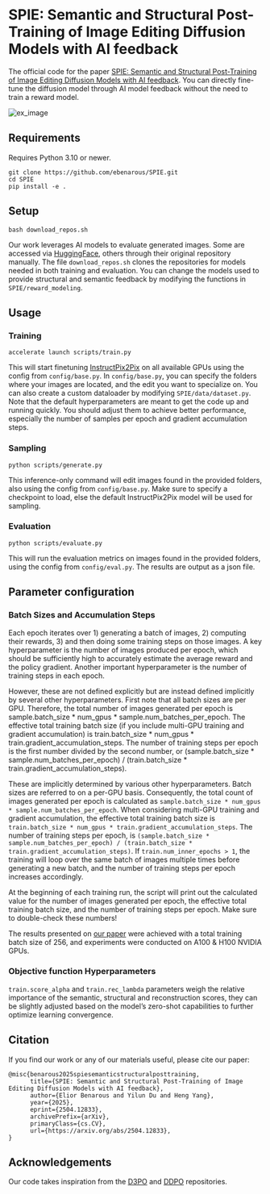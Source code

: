 # SPIE: Semantic and Structural Post-Training of Image Editing Diffusion Models with AI feedback
The official code for the paper [SPIE: Semantic and Structural Post-Training of Image Editing Diffusion Models with AI feedback](https://arxiv.org/abs/2504.12833). You can directly fine-tune the diffusion model through AI model feedback without the need to train a reward model.

![ex_image](imgs/top_img.png)

## Requirements
Requires Python 3.10 or newer.
```
git clone https://github.com/ebenarous/SPIE.git
cd SPIE
pip install -e .
```

## Setup
```
bash download_repos.sh
```
Our work leverages AI models to evaluate generated images. 
Some are accessed via [HuggingFace](https://huggingface.co/), others through their original repository manually.
The file `download_repos.sh` clones the repositories for models needed in both training and evaluation.
You can change the models used to provide structural and semantic feedback by modifying the functions in `SPIE/reward_modeling`.

## Usage
### Training
```
accelerate launch scripts/train.py
```
This will start finetuning [InstructPix2Pix](https://github.com/timothybrooks/instruct-pix2pix) on all available GPUs using the config from `config/base.py`.
In `config/base.py`, you can specify the folders where your images are located, and the edit you want to specialize on. You can also create a custom dataloader by modifying `SPIE/data/dataset.py`.
Note that the default hyperparameters are meant to get the code up and running quickly. You should adjust them to achieve better performance, especially the number of samples per epoch and gradient accumulation steps.
### Sampling
```
python scripts/generate.py
```
This inference-only command will edit images found in the provided folders, also using the config from `config/base.py`. Make sure to specify a checkpoint to load, else the default InstructPix2Pix model will be used for sampling.
### Evaluation
```
python scripts/evaluate.py
```
This will run the evaluation metrics on images found in the provided folders, using the config from `config/eval.py`.
The results are output as a json file.

## Parameter configuration
### Batch Sizes and Accumulation Steps
Each epoch iterates over 1) generating a batch of images, 2) computing their rewards, 3) and then doing some training steps on those images. A key hyperparameter is the number of images produced per epoch, which should be sufficiently high to accurately estimate the average reward and the policy gradient. Another important hyperparameter is the number of training steps in each epoch.

However, these are not defined explicitly but are instead defined implicitly by several other hyperparameters. First note that all batch sizes are per GPU. Therefore, the total number of images generated per epoch is sample.batch_size * num_gpus * sample.num_batches_per_epoch. The effective total training batch size (if you include multi-GPU training and gradient accumulation) is train.batch_size * num_gpus * train.gradient_accumulation_steps. The number of training steps per epoch is the first number divided by the second number, or (sample.batch_size * sample.num_batches_per_epoch) / (train.batch_size * train.gradient_accumulation_steps).

These are implicitly determined by various other hyperparameters. Batch sizes are referred to on a per-GPU basis. Consequently, the total count of images generated per epoch is calculated as `sample.batch_size * num_gpus * sample.num_batches_per_epoch`. When considering multi-GPU training and gradient accumulation, the effective total training batch size is `train.batch_size * num_gpus * train.gradient_accumulation_steps`. The number of training steps per epoch, is `(sample.batch_size * sample.num_batches_per_epoch) / (train.batch_size * train.gradient_accumulation_steps)`. If `train.num_inner_epochs > 1`, the training will loop over the same batch of images multiple times before generating a new batch, and the number of training steps per epoch increases accordingly.

At the beginning of each training run, the script will print out the calculated value for the number of images generated per epoch, the effective total training batch size, and the number of training steps per epoch. Make sure to double-check these numbers!

The results presented on [our paper](https://arxiv.org/abs/2504.12833) were achieved with a total training batch size of 256, and experiments were conducted on A100 & H100 NVIDIA GPUs.

### Objective function Hyperparameters
`train.score_alpha` and `train.rec_lambda` parameters weigh the relative importance of the semantic, structural and reconstruction scores, they can be slightly adjusted based on the model’s zero-shot capabilities to further optimize learning convergence.

## Citation
If you find our work or any of our materials useful, please cite our paper:
```
@misc{benarous2025spiesemanticstructuralposttraining,
      title={SPIE: Semantic and Structural Post-Training of Image Editing Diffusion Models with AI feedback}, 
      author={Elior Benarous and Yilun Du and Heng Yang},
      year={2025},
      eprint={2504.12833},
      archivePrefix={arXiv},
      primaryClass={cs.CV},
      url={https://arxiv.org/abs/2504.12833}, 
}
```

## Acknowledgements
Our code takes inspiration from the [D3PO](https://github.com/yk7333/d3po/) and [DDPO](https://github.com/kvablack/ddpo-pytorch) repositories.
